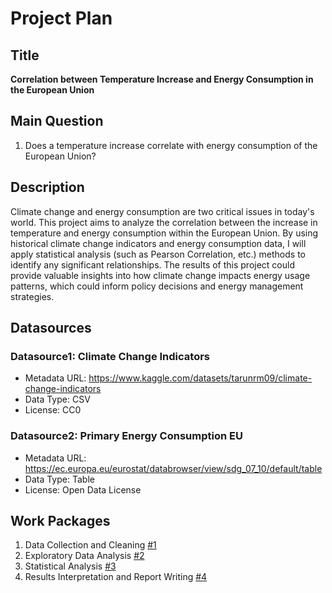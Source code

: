 # Project Plan

## Title
**Correlation between Temperature Increase and Energy Consumption in the European Union**

## Main Question
1. Does a temperature increase correlate with energy consumption of the European Union?

## Description
Climate change and energy consumption are two critical issues in today's world. This project aims to analyze the correlation between the increase in temperature and energy consumption within the European Union. By using historical climate change indicators and energy consumption data, I will apply statistical analysis (such as Pearson Correlation, etc.) methods to identify any significant relationships. The results of this project could provide valuable insights into how climate change impacts energy usage patterns, which could inform policy decisions and energy management strategies.

## Datasources

### Datasource1: Climate Change Indicators
* Metadata URL: https://www.kaggle.com/datasets/tarunrm09/climate-change-indicators
* Data Type: CSV
* License: CC0

### Datasource2: Primary Energy Consumption EU
* Metadata URL: https://ec.europa.eu/eurostat/databrowser/view/sdg_07_10/default/table
* Data Type: Table
* License: Open Data License

## Work Packages
1. Data Collection and Cleaning [#1][i1]
2. Exploratory Data Analysis [#2][i2]
3. Statistical Analysis [#3][i3]
4. Results Interpretation and Report Writing [#4][i4]

[i1]: https://github.com/dennismstfc/FAU-MADE-project/issues/1
[i2]: https://github.com/dennismstfc/FAU-MADE-project/issues/2
[i3]: https://github.com/dennismstfc/FAU-MADE-project/issues/3
[i4]: https://github.com/dennismstfc/FAU-MADE-project/issues/4